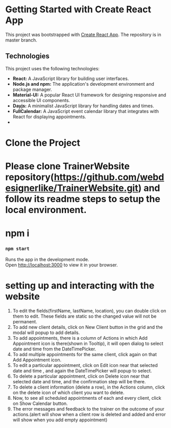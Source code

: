 # Getting Started with Create React App

This project was bootstrapped with [Create React App](https://github.com/facebook/create-react-app).
The repository is in master branch.
## Technologies
This project uses the following technologies:

- **React:** A JavaScript library for building user interfaces.
- **Node.js and npm:** The application's development environment and package manager.
- **Material-UI:** A popular React UI framework for designing responsive and accessible UI components.
- **Dayjs:** A minimalist JavaScript library for handling dates and times.
- **FullCalendar:** A JavaScript event calendar library that integrates with React for displaying appointments.
- 
# Clone the Project

# Please clone TrainerWebsite repository(https://github.com/webdesignerlike/TrainerWebsite.git) and follow its readme steps to setup the local environment.

# npm i
### `npm start`

Runs the app in the development mode.\
Open [http://localhost:3000](http://localhost:3000) to view it in your browser.
 
 
 # setting up and interacting with the website
1. To edit the fields(firstName, lastName, location), you can double click on them to edit. These fields are static so the changed value will not be permanent.
2. To add new client details, click on New Client button in the grid and the modal will popup to add details.
3. To add appointments, there is a column of Actions in which Add Appointment icon is there(shown in Tooltip), it will open dialog to select date and time from the DateTimePicker.
4. To add multiple appointments for the same client, click again on that Add Appointment icon.
5. To edit a particular appointment, click on Edit icon near that selected date and time , and again the DateTimePicker will popup to select.
6. To delete a particular appointment, click on Delete icon near that selected date and time, and the confirmation step will be there.
7. To delete a client information (delete a row), in the Actions column, click on the delete icon of which client you want to delete.
8. Now, to see all scheduled appointments of each and every client, click on Show Calendar button.
9. The error messages and feedback to the trainer on the outcome of your actions.(alert will show when a client row is deleted and added and error will show when you add empty appointment)



